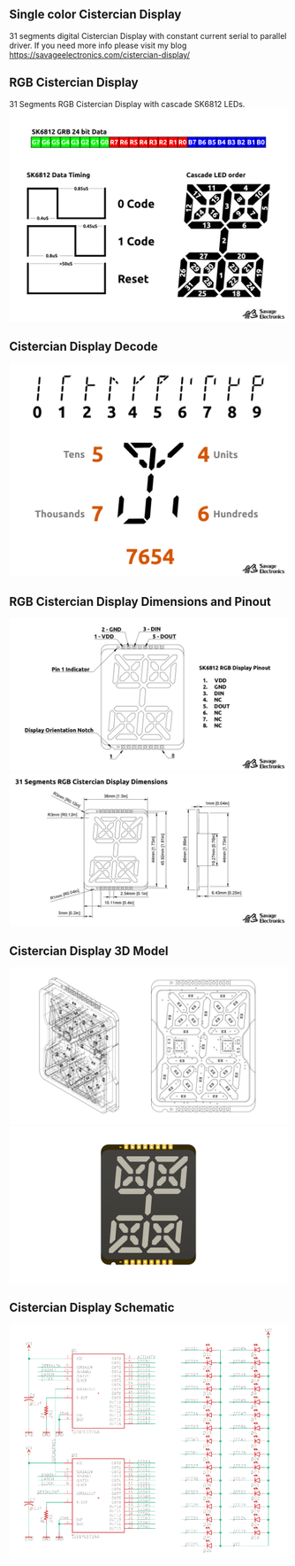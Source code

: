 ## Single color Cistercian Display
31 segments digital Cistercian Display with constant current serial to parallel driver. If you need more info please visit my blog https://savageelectronics.com/cistercian-display/

## RGB Cistercian Display
31 Segments RGB Cistercian Display with cascade SK6812 LEDs.
![displayDriving](https://github.com/JosueAGtz/cistercianDisplay/blob/main/Media/SK6812%20Driving%20data.png?raw=true)

## Cistercian Display Decode
![displayDecode](https://github.com/JosueAGtz/cistercianDisplay/blob/main/Media/Cistercian%20decode.png?raw=true)

## RGB Cistercian Display Dimensions and Pinout
![displayPinout](https://github.com/JosueAGtz/cistercianDisplay/blob/main/Media/Display%20pinout.png?raw=true)
![displayDimensions](https://github.com/JosueAGtz/cistercianDisplay/blob/main/Media/Display%20Dimensions.png?raw=true)

## Cistercian Display 3D Model
![displayISOMesh](https://github.com/JosueAGtz/CistercianDisplay/blob/main/Media/Cistercian%20Display%20ISO.png)
![display3D](https://github.com/JosueAGtz/CistercianDisplay/blob/main/Media/Cistercian%20Display.png)

## Cistercian Display Schematic
![displaySCH](https://github.com/JosueAGtz/CistercianDisplay/blob/main/Media/CistercianSch.png)
